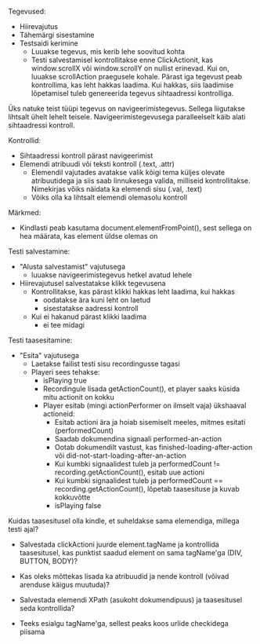 Tegevused:
- Hiirevajutus
- Tähemärgi sisestamine
- Testsaidi kerimine
  - Luuakse tegevus, mis kerib lehe soovitud kohta
  - Testi salvestamisel kontrollitakse enne ClickActionit, kas window.scrollX või window.scrollY on nullist erinevad. Kui on, luuakse scrollAction praegusele kohale.
Pärast iga tegevust peab kontrollima, kas leht hakkas laadima. Kui hakkas, siis laadimise lõpetamisel tuleb genereerida tegevus sihtaadressi kontrolliga.

Üks natuke teist tüüpi tegevus on navigeerimistegevus. Sellega liigutakse lihtsalt ühelt lehelt teisele. Navigeerimistegevusega paralleelselt käib alati sihtaadressi kontroll.

Kontrollid:
- Sihtaadressi kontroll pärast navigeerimist
- Elemendi atribuudi või teksti kontroll (.text, .attr)
  - Elemendil vajutades avatakse valik kõigi tema küljes olevate atribuutidega ja siis saab linnukesega valida, milliseid kontrollitakse. Nimekirjas võiks näidata ka elemendi sisu (.val, .text)
  - Võiks olla ka lihtsalt elemendi olemasolu kontroll

Märkmed:
- Kindlasti peab kasutama document.elementFromPoint(), sest sellega on hea määrata, kas element üldse olemas on

Testi salvestamine:
- "Alusta salvestamist" vajutusega
  - luuakse navigeerimistegevus hetkel avatud lehele
- Hiirevajutusel salvestatakse klikk tegevusena
  - Kontrollitakse, kas pärast klikki hakkas leht laadima, kui hakkas
    - oodatakse ära kuni leht on laetud
    - sisestatakse aadressi kontroll
  - Kui ei hakanud pärast klikki laadima
    - ei tee midagi

Testi taasesitamine:
- "Esita" vajutusega
  - Laetakse failist testi sisu recordingusse tagasi
  - Playeri sees tehakse:
    - isPlaying true
    - Recordingule lisada getActionCount(), et player saaks küsida mitu actionit on kokku
    - Player esitab (mingi actionPerformer on ilmselt vaja) ükshaaval actioneid:
      - Esitab actioni ära ja hoiab sisemiselt meeles, mitmes esitati (performedCount)
      - Saadab dokumendina signaali performed-an-action
      - Ootab dokumendilt vastust, kas finished-loading-after-action või  did-not-start-loading-after-an-action
      - Kui kumbki signaalidest tuleb ja performedCount != recording.getActionCount(), esitab uue actioni
      - Kui kumbki signaalidest tuleb ja performedCount == recording.getActionCount(),
      lõpetab taasesituse ja kuvab kokkuvõtte
      - isPlaying false

Kuidas taasesitusel olla kindle, et suheldakse sama elemendiga, millega testi ajal?
- Salvestada clickActioni juurde element.tagName ja kontrollida taasesitusel, kas punktist saadud element on sama tagName'ga (DIV, BUTTON, BODY)?
- Kas oleks mõttekas lisada ka atribuudid ja nende kontroll (võivad arenduse käigus muutuda)?
- Salvestada elemendi XPath (asukoht dokumendipuus) ja taasesitusel seda kontrollida?

- Teeks esialgu tagName'ga, sellest peaks koos urlide checkidega piisama
